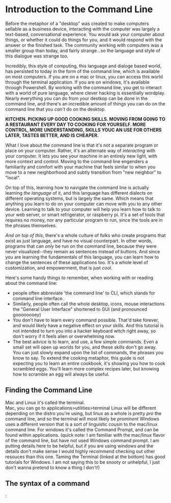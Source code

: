 # Introduction to the Command Line

Before the metaphor of a "desktop" was created to make computers sellable as a business device, interacting with the computer was largely a text-based, conversational experience.  You would ask your computer about things, or whether it could do things for you, and it would respond with the answer or the finished task.  The community working  with computers was a smaller group than today, and fairly strange...so the language and style of this dialogue was strange too. 

Incredibly, this style of computing, this language and dialoge based world, has persisted to today in the form of the command line, which is available on most computers.  If you are on a mac or linux, you can access this world through the terminal application.  If you are on windows, it's available through Powershell.  By working with the command line, you get to interact with a world of pure language, where clever hacking is essentially wordplay.   Nearly everything you can do from your destkop  can be done in the command line, and there's an incredible amount of things you can do on the command line that you _can't_ do on the desktop.

**KITCHEN.  PICKING UP GOOD COOKING SKILLS. MOVING FROM GOING TO A RESTAURANT EVERY DAY TO COOKING FOR YOURSELF.  MORE CONTROL, MORE UNDERSTANDING, SKILLS YOUC AN USE FOR OTHERS LATER, TASTES BETTER, AND IS CHEAPER.**

What I love about the command line is that it's not a separate program or place on your computer.  Rather, it's an alternate way of _interacting_ with your computer.  It lets you see your machine in an entirely new light, with more context and control.  Moving to the command line engenders a familiarity and comfort with your machine that feels similar to when you move to a new neighborhood and subtly transition from "new neighbor" to "local".

On top of this, learning how to navigate the command line is actually learning _the language_ of it, and this language has different dialects on different operating systems, but is largely the same.  Which means that anything you learn to do on your computer can move with you to any other device.  Learning to talk to your computer will help you learn how to talk to your web server, or smart refrigerator, or raspberry pi.  It's a set of tools that requires no money, nor any particular program to run, since the tools are in the phrases themselves.

_And on top of this_, there's a whole culture of folks who create programs that exist as just language, and have no visual counterpart.  In other words, programs that can _only_ be run on the command line, because they were never visualized--they remain as sentences instead of buttons.  And since you are learning the fundamentals of this language, you can learn how to change the sentences of these applications too. It's a whole level of customization, and empowerment, that is just _cool_.

Here's some handy things to remember, when working with or reading about the command line:

* people often abbreviate 'the command line' to CLI, which stands for command line interface.
* Similarly, people often call the whole desktop, icons, mouse interactions the "General User Interface" shortened to GUI (and pronounced goooooooey)
* You don't have to learn every command possible.  That'd take forever, and would likely have a negative effect on your skills.  And this tutorial is not intended to turn you into a hacker keyboard witch right away, so don't worry if it feels alien or overwhelming now. 
* The best advice is to learn, and use, a few simple commands.  Even a small set will open up worlds for you, and these skills don't go away.  You can just slowly expand upon the list of commands, the phrases you know to say.  To extend the cooking metaphor, this guide is not expecting you to learn an entire cookbook, it's showing you how to cook scrambled eggs. You'll learn more complex recipes later, but knowing how to scramble an egg will always be useful.

## Finding the Command Line
Mac and Linux it's called the terminal.  
Mac, you can go to applications>utilities>terminal
Linux will be different depending on the distro you're using, but linux as a whole is pretty _pro_ the command line, and so the terminal will most likely be _prominent_
Windows uses a different version that is a sort of linguistic cousin to the mac/linux command line.  For windows it's called the Command Prompt, and can be found within applications.
(quick note: I am familiar with the mac/linux flavor of the command line, but have not used Windows command prompt.  I am putting details here to be helpful, but if you are using windows and the details don't make sense I would highly recommend checking out other resouces than this one.  Taming the Terminal (linked at the bottom) has good tutorials for Windows.  I am not saying this to be snooty or unhelpful, I just don't wanna pretend to know a thing I don't!)

## The syntax of a command 
:




